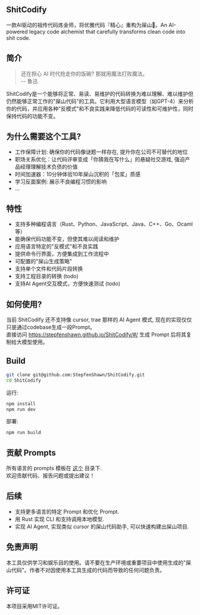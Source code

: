 ## ShitCodify
一款AI驱动的祖传代码炼金师，将优雅代码『精心』重构为屎山💩。An AI-powered legacy code alchemist that carefully transforms clean code into shit code.  

## 简介
> 还在担心 AI 时代抢走你的饭碗? 那就用魔法打败魔法。  
-- 鲁迅  

ShitCodify是一个能够将正常、易读、易维护的代码转换为难以理解、难以维护但仍然能够正常工作的"屎山代码"的工具。它利用大型语言模型（如GPT-4）来分析你的代码，并应用各种"反模式"和不良实践来降低代码的可读性和可维护性，同时保持代码的功能不变。

## 为什么需要这个工具?
- 工作保障计划: 确保你的代码像谜题一样存在, 提升你在公司不可替代的地位
- 职场关系优化：让代码评审变成「你猜我在写什么」的悬疑社交游戏, 强迫产品经理理解技术负债的价值
- 时间加速器：10分钟体验10年屎山沉积的「包浆」质感  
- 学习反面案例: 展示不良编程习惯的影响  
- ...  

## 特性
- 支持多种编程语言（Rust、Python、JavaScript、Java、C++、Go、Ocaml等）
- 能确保代码功能不变，但使其难以阅读和维护
- 应用语言特定的"反模式"和不良实践
- 提供命令行界面，方便集成到工作流程中
- 可配置的"屎山生成策略"
- 支持单个文件和代码片段转换
- 支持工程目录的转换 (todo)
- 支持AI Agent交互模式，方便快速测试 (todo)

## 如何使用?
当前 ShitCodify 还不支持像 cursor, trae 那样的 AI Agent 模式, 现在的实现仅仅只是通过codebase生成一段Prompt。  
直接访问 https://stepfenshawn.github.io/ShitCodify/#/ 生成 Prompt 后将其复制给大模型使用。  

## Build
```sh
git clone git@github.com:StepfenShawn/ShitCodify.git
cd ShitCodify
```
运行:  
```sh
npm install
npm run dev
```
部署:
```sh
npm run build
```

## 贡献 Prompts
所有语言的 prompts 模板在 [这个](src/prompt/) 目录下.  
欢迎贡献代码、报告问题或提出建议！  

## 后续
- 支持更多语言的特定 Prompt 和优化 Prompt.
- 用 Rust 实现 CLI 和支持调用本地模型.
- 实现 AI Agent, 实现类似 cursor 的屎山代码助手, 可以快速构建出屎山项目.

## 免责声明
本工具仅供学习和娱乐目的使用。请不要在生产环境或重要项目中使用生成的"屎山代码"。作者不对因使用本工具生成的代码而导致的任何问题负责。

## 许可证
本项目采用MIT许可证。  


